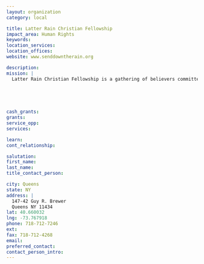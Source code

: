```yaml
---
layout: organization
category: local

title: Latter Rain Christian Fellowship
impact_area: Human Rights
keywords: 
location_services: 
location_offices: 
website: www.senddowntherain.org

description: 
mission: |
  Latter Rain Christian Fellowship is a gathering of believers committed (to growing in their life and practice as Christians in the Kingdom of God. The church, a fully recognized non-profit religious corporation officially began its mission on Sunday, February 7, 1993. LRCF is called to be a place of redemption, refuge, recovery, restoration and release for all people!  Mission oriented , LRCF is committed to the support of evangelistic efforts at home and on foreign soil. Aligned with the universal call of the gospel, the LKCF A.K.M. ("A Right Mind") Ministry Team also ministers (he grace and love of God to the institutionalized mentally ill.

  

  

cash_grants: 
grants: 
service_opp: 
services: 

learn: 
cont_relationship: 

salutation: 
first_name: 
last_name: 
title_contact_person: 

city: Queens
state: NY
address: |
  147-42 Guy R. Brewer     
  Queens NY 11434
lat: 40.660032
lng: -73.767918
phone: 718-712-7246
ext: 
fax: 718-712-4268
email: 
preferred_contact: 
contact_person_intro: 
---
```

